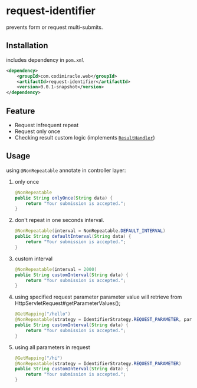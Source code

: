# request-identifier
prevents form or request multi-submits.

## Installation
includes dependency in `pom.xml`
```xml
<dependency>
    <groupId>com.codimiracle.web</groupId>
    <artifactId>request-identifier</artifactId>
    <version>0.0.1-snapshot</version>
</dependency>
```
## Feature
* Request infrequent repeat
* Request only once
* Checking result custom logic (implements [`ResultHandler`](src/main/java/com/codimiracle/web/request/identifier/handler))
## Usage
using `@NonRepeatable` annotate in controller layer:

1. only once
    ```java
    @NonRepeatable
    public String onlyOnce(String data) {
        return "Your submission is accepted.";
    }
    ```

2. don't repeat in one seconds interval.
    ```java
    @NonRepeatable(interval = NonRepeatable.DEFAULT_INTERVAL)
    public String defaultInterval(String data) {
        return "Your submission is accepted.";
    }
    ```

3. custom interval
    ```java
    @NonRepeatable(interval = 2000)
    public String customInterval(String data) {
        return "Your submission is accepted.";
    }
    ```
4. using specified request parameter
    parameter value will retrieve from HttpServletRequest#getParameterValues();
    ```java
    @GetMapping("/hello")
    @NonRepeatable(strategy = IdentifierStrategy.REQUEST_PARAMETER, parameterName = "request_id")
    public String customInterval(String data) {
        return "Your submission is accepted.";
    }
    ```
5. using all parameters in request
    ```java
    @GetMapping("/hi")
    @NonRepeatable(strategy = IdentifierStrategy.REQUEST_PARAMETER)
    public String customInterval(String data) {
        return "Your submission is accepted.";
    }
    ```
